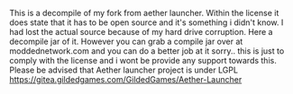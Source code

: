 This is a decompile of my fork from aether launcher. Within the license it does state that it has to be open source and it's something i didn't know. I had lost the actual source because of my hard drive corruption. Here a decompile jar of it. However you can grab a compile jar over at moddednetwork.com and you can do a better job at it sorry.. this is just to comply with the license and i wont be provide any support towards this. Please be advised that Aether launcher project is under LGPL https://gitea.gildedgames.com/GildedGames/Aether-Launcher
